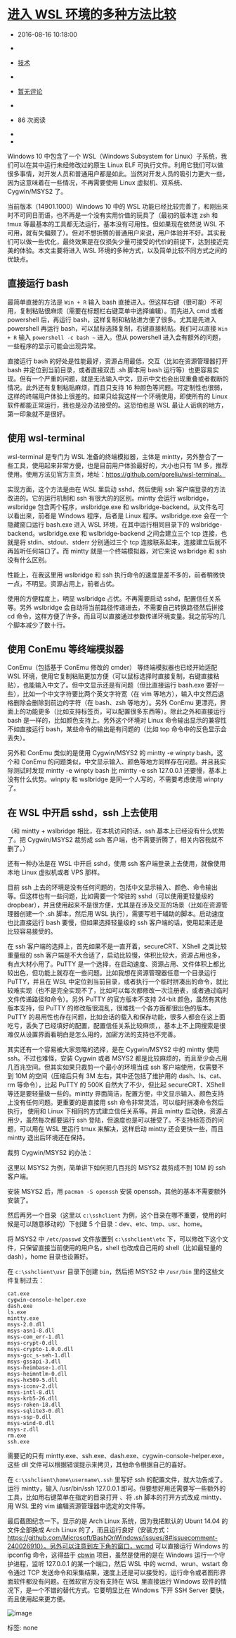 # [进入 WSL 环境的多种方法比较](http://www.mocihan.ml/archives/53/)

- 2016-08-16 10:18:00
-  

- [技术](http://www.mocihan.ml/category/IT/)
-  

- [暂无评论](http://www.mocihan.ml/archives/53/#comments)
-  

- 86 次阅读
-  

- 

Windows 10 中包含了一个 WSL（Windows Subsystem for Linux）子系统，我们可以在其中运行未经修改过的原生 Linux ELF 可执行文件。利用它我们可以做很多事情，对开发人员和普通用户都是如此。当然对开发人员的吸引力更大一些，因为这意味着在一些情况，不再需要使用 Linux 虚拟机、双系统、Cygwin/MSYS2 了。

当前版本（14901.1000）Windows 10 中的 WSL 功能已经比较完善了，和刚出来时不可同日而语，也不再是一个没有实用价值的玩具了（最初的版本连 zsh 和 tmux 等最基本的工具都无法运行，基本没有可用性。但如果现在依然说 WSL 不可用，就有失偏颇了）。但对不想折腾的普通用户来说，用户体验并不好。其实我们可以做一些优化，最终效果是在仅损失少量可接受的代价的前提下，达到接近完美的体验。本文主要将进入 WSL 环境的多种方式，以及简单比较不同方式之间的优缺点。

## 直接运行 bash

最简单直接的方法是 `Win + R` 输入 bash 直接进入。但这样右键（很可能）不可用，复制粘贴很麻烦（需要在标题栏右键菜单中选择编辑）。而先进入 cmd 或者 powershell 后，再运行 bash，这样复制和粘贴进方便了很多。尤其是先进入 powershell 再运行 bash，可以鼠标选择复制，右键直接粘贴。我们可以直接 `Win + R` 输入 `powershell -c bash ~` 进入。但从 powershell 进入会有额外的问题，一些程序的显示可能会出现异常。

直接运行 bash 的好处是性能最好，资源占用最低，交互（比如在资源管理器打开 bash 并定位到当前目录，或者直接双击 .sh 脚本用 bash 运行等）也更容易实现。但有一个严重的问题，就是无法输入中文，显示中文也会出现重叠或者截断的情况。此外还有复制粘贴麻烦，而且只支持 16 种颜色等问题。可定制性也很弱，这样的终端用户体验上很差的。如果只给我这样一个环境使用，即使所有的 Linux 软件都能正常运行，我也是没办法接受的。这恐怕也是 WSL 最让人诟病的地方，第一印象就不是很好。

## 使用 wsl-terminal

wsl-terminal 是专门为 WSL 准备的终端模拟器，主体是 mintty，另外整合了一些工具，使用起来非常方便，也是目前用户体验最好的，大小也只有 1M 多，推荐使用。使用方法见官方主页，地址：https://github.com/goreliu/wsl-terminal。

实现方面，这个方法是由在 WSL 里启动 sshd，然后使用 ssh 客户端登录的方法改进的。它的运行机制和 ssh 有很大的的区别。mintty 会运行 wslbridge，wslbridge 包含两个程序，wslbridge.exe 和 wslbridge-backend。从文件名可以看出来，前者是 Windows 程序，后者是 Linux 程序。wslbridge.exe 会在一个隐藏窗口运行 bash.exe 进入 WSL 环境，在其中运行相同目录下的 wslbridge-backend。wslbridge.exe 和 wslbridge-backend 之间会建立三个 tcp 连接，也就是将 stdin、stdout、stderr 分别通过三个 tcp 连接联系起来，连接建立后就不再监听任何端口了。而 mintty 就是一个终端模拟器，对它来说 wslbridge 和 ssh 没有什么区别。

性能上，在我这里用 wslbridge 和 ssh 执行命令的速度是差不多的，前者稍微快一点，不明显。资源占用上，前者占优。

使用的方便程度上，明显 wslbridge 占优。不再需要启动 sshd，配置信任关系等。另外 wslbridge 会自动将当前路径传递进去，不需要自己转换路径然后拼接 cd 命令，这样方便了许多。而且可以直接通过参数传递环境变量。我之前写的几个脚本减少了数十行。

## 使用 ConEmu 等终端模拟器

ConEmu（包括基于 ConEmu 修改的 cmder） 等终端模拟器也已经开始适配 WSL 环境，使用它复制粘贴更加方便（可以鼠标选择时直接复制，右键直接粘贴），也能输入中文了。但中文显示还是有问题（但比直接运行 bash.exe 要好一些），比如一个中文字符要比两个英文字符宽（在 vim 等地方），输入中文然后退格删除会删除到前边的字符（在 bash、zsh 等地方）。另外 ConEmu 更漂亮，界面上的功能更多（比如支持标签页，可以配置很多东西等）。除此之外和直接运行 bash 是一样的，比如颜色支持上。另外这个环境对 Linux 命令输出显示的兼容性不如直接运行 bash，某些命令的输出是有问题的（比如 top 命令中的反色显示会丢失）。

另外和 ConEmu 类似的是使用 Cygwin/MSYS2 的 mintty -e winpty bash。这个和 ConEmu 的问题类似，中文显示输入、颜色等地方同样存在问题。并且我实际测试时发现 mintty -e winpty bash 比 mintty -e ssh 127.0.0.1 还要慢，基本上没有什么优势。winpty 和 wslbridge 是同一个人写的，不需要考虑使用 winpty 了。

## 在 WSL 中开启 sshd，ssh 上去使用

（和 mintty + wslbridge 相比，在本机访问的话，ssh 基本上已经没有什么优势了。把 Cygwin/MSYS2 裁剪成 ssh 客户端，也不需要折腾了，相关内容我就不删了。）

还有一种办法是在 WSL 中开启 sshd，使用 ssh 客户端登录上去使用，就像使用本地 Linux 虚拟机或者 VPS 那样。

目前 ssh 上去的环境是没有任何问题的，包括中文显示输入、颜色、命令输出等。但这样也有一些问题，比如需要一个常驻的 sshd（可以使用更轻量级的 dropbear），并且使用起来不是很方便，尤其是在涉及交互的场景（比如在资源管理器创建一个 .sh 脚本，然后用 WSL 执行），需要写若干辅助的脚本。启动速度也比直接运行 bash 要慢，但如果选择轻量级的 ssh 客户端的话，使用起来还是比较容易接受的。

在 ssh 客户端的选择上，首先如果不是一直开着，secureCRT、XShell 之类比较重量级的 ssh 客户端是不大合适了，启动比较慢，体积比较大，资源占用也多，有点大材小用了。PuTTY 是一个选择，在启动速度、资源占用、文件体积上都比较出色，但功能上就存在一些问题。比如我想在资源管理器任意一个目录运行 PuTTY，并且在 WSL 中定位到当前目录，或者执行一个临时拼凑出的命令，就比较难实现（也不是完全实现不了，比如可以每次都修改一次注册表，或者通过临时文件传递路径和命令）。另外 PuTTY 的官方版本不支持 24-bit 颜色，虽然有其他版本支持，但 PuTTY 的修改版很混乱，很难找一个各方面都很出色的版本。PuTTY 的易用性也存在问题，比如会话的载入和保存功能，很多人都会在这上面吃亏，丢失了已经填好的配置，配置信任关系比较麻烦，，基本上不上网搜索是很难仅从设置界面看明白是怎么用的，加密方法的支持也不完善。

其实还有一个容易被大家忽略的选择，是在 Cygwin/MSYS2 中的 mintty 使用 ssh。不过也难怪，安装 Cygwin 或者 MSYS2 都是比较麻烦的，而且至少会占用几百兆空间。但其实如果只裁剪一个最小的环境当成 ssh 客户端使用，仅需要不到 10M 的空间（压缩后只有 3M 左右，其中还包括了维护用的 dash、ls、cat、rm 等命令），比起 PuTTY 的 500K 自然大了不少，但比起 secureCRT、XShell 等还是要轻量级一些的。mintty 界面简洁，配置方便，中文显示输入、颜色支持上没有任何问题。更重要的是直接用 ssh 命令非常灵活，可以临时拼凑命令然后执行， 使用和 Linux 下相同的方式建立信任关系等。并且 mintty 启动快，资源占用少，虽然每次都要运行 ssh 登陆，但速度也是可以接受了。不支持标签页的问题，可以用在 WSL 里运行 tmux 来解决，这样启动 mintty 还会更快一些，而且 mintty 退出后环境还在保持。

裁剪 Cygwin/MSYS2 的办法：

这里以 MSYS2 为例，简单讲下如何把几百兆的 MSYS2 裁剪成不到 10M 的 ssh 客户端。

安装 MSYS2 后，用 `pacman -S openssh` 安装 openssh，其他的基本不需要额外安装了。

然后再另一个目录（这里以 `c:\sshclient` 为例，这个目录在哪不重要，使用的时候是可以随意移动的）下创建 5 个目录：dev、etc、tmp、usr、home。

将 MSYS2 中 `/etc/passwd` 文件放置到 `c:\sshclient\etc` 下，可以修改下这个文件，只保留直接当前使用的用户名，shell 也改成自己用的 shell（比如最轻量的 dash），home 目录也设置好。

在 `c:\sshclient\usr` 目录下创建 `bin`，然后把 MSYS2 中 `/usr/bin` 里的这些文件复制过去：

```
cat.exe
cygwin-console-helper.exe
dash.exe
ls.exe
mintty.exe
msys-2.0.dll
msys-asn1-8.dll
msys-com_err-1.dll
msys-crypt-0.dll
msys-crypto-1.0.0.dll
msys-gcc_s-seh-1.dll
msys-gssapi-3.dll
msys-heimbase-1.dll
msys-heimntlm-0.dll
msys-hx509-5.dll
msys-iconv-2.dll
msys-intl-8.dll
msys-krb5-26.dll
msys-roken-18.dll
msys-sqlite3-0.dll
msys-ssp-0.dll
msys-wind-0.dll
msys-z.dll
rm.exe
ssh.exe
```

需要记的只有 mintty.exe、ssh.exe、dash.exe、cygwin-console-helper.exe，这些 dll 文件可以根据错误提示来拷贝，其他命令根据自己的喜好。

在 `c:\sshclient\home\username\.ssh` 里写好 ssh 的配置文件，就大功告成了。运行 mintty，输入 /usr/bin/ssh 127.0.0.1 即可。但要想好用还需要写一些额外的工具，比如用右键菜单在指定的目录打开 、将 .sh 脚本的打开方式改成 mintty、用 WSL 里的 vim 编辑资源管理器中选定的文件等。

最后截图纪念一下。显示的是 Arch Linux 系统，因为我把默认的 Ubunt 14.04 的文件全部换成 Arch Linux 的了，而且运行良好（安装方式：https://github.com/Microsoft/BashOnWindows/issues/8#issuecomment-240026910）。另外可以注意到左下角的窗口，wcmd 可以直接运行 Windows 的 ipconfig 命令，这得益于 [cbwin](https://github.com/xilun/cbwin) 项目，虽然是使用的是在 Windows 运行一个守护进程，监听 127.0.0.1 的某一个端口，然后 WSL 中的 wcmd、wrun、wstart 命令通过 TCP 发送命令和采集结果，速度上还是可以接受的，运行命令或者图形界面软件都没有问题。在微软官方没有支持在 WSL 里直接运行 Windows 软件的情况下，是一个不错的替代方式。它要明显比在 Windows 下开 SSH Server 要快，而且使用起来更方便。

![image](http://www.mocihan.ml/usr/uploads/manual/028.png)

标签: none